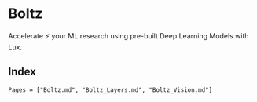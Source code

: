 # Boltz

Accelerate ⚡ your ML research using pre-built Deep Learning Models with Lux.

## Index

```@index
Pages = ["Boltz.md", "Boltz_Layers.md", "Boltz_Vision.md"]
```
